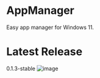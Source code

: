 # AppManager
 Easy app manager for Windows 11.
# Latest Release
0.1.3-stable
![image](https://user-images.githubusercontent.com/92550746/137819971-b6b51094-7dc3-41e6-afc0-deb556ac5225.png)

